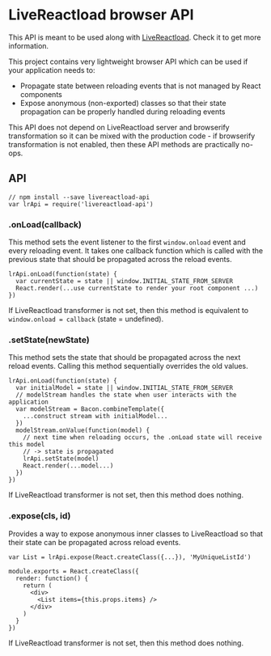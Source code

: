 # LiveReactload browser API

This API is meant to be used along with [LiveReactload](https://github.com/milankinen/livereactload). 
Check it to get more information.

This project contains very lightweight browser API which can be used if
your application needs to:

 * Propagate state between reloading events that is not managed by React components
 * Expose anonymous (non-exported) classes so that their state propagation can be properly
   handled during reloading events

This API does not depend on LiveReactload server and browserify transformation
so it can be mixed with the production code - if browserify transformation is not
enabled, then these API methods are practically no-ops.

## API

    // npm install --save livereactload-api
    var lrApi = require('livereactload-api')

### .onLoad(callback)

This method sets the event listener to the first `window.onload` event 
and every reloading event. It takes one callback function which is called
with the previous state that should be propagated across the reload events.

    lrApi.onLoad(function(state) {
      var currentState = state || window.INITIAL_STATE_FROM_SERVER
      React.render(...use currentState to render your root component ...)
    })

If LiveReactload transformer is not set, then this method is equivalent to
`window.onload = callback` (state = undefined).
    
### .setState(newState)
    
This method sets the state that should be propagated across the next reload
events. Calling this method sequentially overrides the old values.
  
    lrApi.onLoad(function(state) {
      var initialModel = state || window.INITIAL_STATE_FROM_SERVER
      // modelStream handles the state when user interacts with the application
      var modelStream = Bacon.combineTemplate({
        ...construct stream with initialModel...
      })
      modelStream.onValue(function(model) {
        // next time when reloading occurs, the .onLoad state will receive this model
        // -> state is propagated 
        lrApi.setState(model)
        React.render(...model...)
      })
    })

If LiveReactload transformer is not set, then this method does nothing.

### .expose(cls, id)

Provides a way to expose anonymous inner classes to LiveReactload so that
their state can be propagated across reload events.

    var List = lrApi.expose(React.createClass({...}), 'MyUniqueListId')
    
    module.exports = React.createClass({
      render: function() {
        return (
          <div>
            <List items={this.props.items} />
          </div>
        )
      }
    })
    
If LiveReactload transformer is not set, then this method does nothing.
